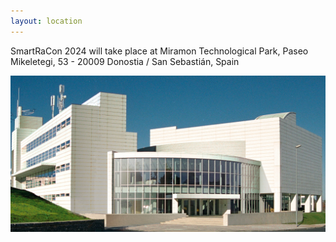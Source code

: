 ```yaml
---
layout: location
---
```


SmartRaCon 2024 will take place at Miramon Technological Park, Paseo Mikeletegi, 53 - 20009 Donostia / San Sebastián, Spain

![Miramon Technological Park](miramon.png)

<!-- You can adapt the design as well as the section shown on the map by copying the `assets/js/main.js` from the theme's repository and editing it. See also the subsection [Location / Room Overview](https://github.com/DigitaleGesellschaft/jekyll-theme-conference/#location--room-overview) section of the theme's README file. -->
